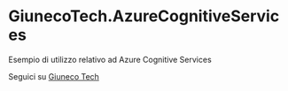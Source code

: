 # GiunecoTech.AzureCognitiveServices
Esempio di utilizzo relativo ad Azure Cognitive Services

Seguici su [Giuneco Tech](http://www.giuneco.tech)
